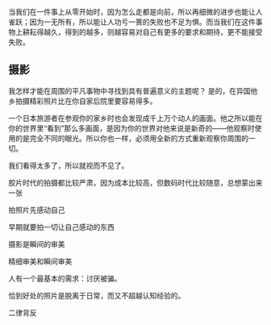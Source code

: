 当我们在一件事上从零开始时，因为怎么走都是向前，所以再细微的进步也能让人雀跃；因为一无所有，所以能让人功亏一篑的失败也不足为惧。而当我们在这件事物上耕耘得越久，得到的越多，则越容易对自己有更多的要求和期待，更不能接受失败。


## 摄影
我怎样才能在周围的平凡事物中寻找到具有普遍意义的主题呢？
是的，在异国他乡拍摄精彩照片比在你自家后院里要容易得多。

一个日本旅游者在参观你的家乡时也会发现成千上万个动人的画面。他之所以能在你的世界里“看到”那么多画面，是因为你的世界对他来说是新奇的——他观察时使用的是完全不同的眼光。所以你也一样，必须用全新的方式重新观察你周围的一切。

我们看得太多了，所以就视而不见了。

胶片时代的拍摄都比较严肃，因为成本比较高，但数码时代比较随意，总想蒙出来一张

拍照片先感动自己

早期就要拍一切让自己感动的东西

摄影是瞬间的审美

精细审美和瞬间审美

人有一个最基本的需求：讨厌被骗。

恰到好处的照片是脱离于日常，而又不超越认知经验的。

二律背反 